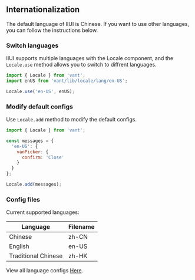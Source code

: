 ## Internationalization
The default language of IIUI is Chinese. If you want to use other languages, you can follow the instructions below.

### Switch languages
IIUI supports multiple languages with the Locale component, and the `Locale.use` method allows you to switch to diffrent languages.

```js
import { Locale } from 'vant';
import enUS from 'vant/lib/locale/lang/en-US';

Locale.use('en-US', enUS);
```

### Modify default configs
Use `Locale.add` method to modify the default configs.

```js
import { Locale } from 'vant';

const messages = {
  'en-US': {
    vanPicker: {
      confirm: 'Close'
    }
  }
};

Locale.add(messages);
```

### Config files
Current supported languages:

| Language | Filename |
|-----------|-----------|
| Chinese | zh-CN |
| English | en-US |
| Traditional Chinese | zh-HK |

View all language configs [Here](https://github.com/varjay/IIUI/tree/dev/packages/locale/lang).
